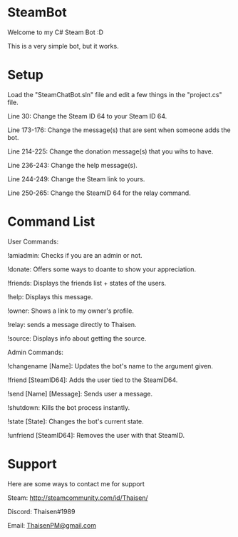 # SteamBot

Welcome to my C# Steam Bot :D

This is a very simple bot, but it works.

# Setup

Load the "SteamChatBot.sln" file and edit a few things in the "project.cs" file.

Line 30: Change the Steam ID 64 to your Steam ID 64.

Line 173-176: Change the message(s) that are sent when someone adds the bot.

Line 214-225: Change the donation message(s) that you wihs to have.

Line 236-243: Change the help message(s).

Line 244-249: Change the Steam link to yours.

Line 250-265: Change the SteamID 64 for the relay command.


# Command List

User Commands:

!amiadmin: Checks if you are an admin or not.

!donate: Offers some ways to doante to show your appreciation.

!friends: Displays the friends list + states of the users.

!help: Displays this message.

!owner: Shows a link to my owner's profile.

!relay: sends a message directly to Thaisen.

!source: Displays info about getting the source.


Admin Commands:

!changename [Name]: Updates the bot's name to the argument given.

!friend [SteamID64]: Adds the user tied to the SteamID64.

!send [Name] [Message]: Sends user a message.

!shutdown: Kills the bot process instantly.

!state [State]: Changes the bot's current state.

!unfriend [SteamID64]: Removes the user with that SteamID.

# Support

Here are some ways to contact me for support

Steam: http://steamcommunity.com/id/Thaisen/

Discord: Thaisen#1989

Email: ThaisenPM@gmail.com
